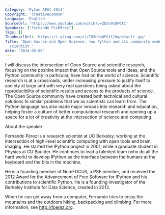 ```yaml
---
Category: 'PyCon APAC 2014'
Copyright: 'creativeCommon'
Language: 'English'
SourceUrl: 'https://www.youtube.com/watch?v=ZD5n9s8PGtI'
Speakers: ["Fernando P\xE9rez"]
Tags: []
ThumbnailUrl: 'https://i.ytimg.com/vi/ZD5n9s8PGtI/hqdefault.jpg'
Title: 'Open Source and Open Science: how Python and its community made me a better
  scientist '
date: '2014-08-08'
---
```

I will discuss the intersection of Open Source and scientific research, focusing on the positive impact that Open Source tools and ideas, and the Python community in particular, have had on the world of science. Scientific research is at a crossroads, under increasing pressure to justify itself to society at large and with very real questions being asked about the reproducibility of scientific results and access to the products of science. The Open Source community have created both technical and cultural solutions to similar problems that we as scientists can learn from. The Python language has also made major inroads into research and education, helping foster a culture of better computational research and opening up a space for a lot of creativity at the intersection of science and computing.


About the speaker

Fernando Pérez is a research scientist at UC Berkeley, working at the intersection of high-level scientific computing with open tools and brain imaging. He started the IPython project in 2001, while a graduate student in Physics at CU Boulder. He continues to lead a talented team (who do all the hard work) to develop IPython as the interface between the humans at the keyboard and the bits in the machine.

He is a founding member of NumFOCUS, a PSF member, and received the 2012 Award for the Advancement of Free Software for IPython and his contributions to scientific Python. He is a founding investigator of the Berkeley Institute for Data Science, created in 2013.

When he can get away from a computer, Fernando tries to enjoy the mountains and the outdoors hiking, backpacking and climbing. For more information, see <http://fperez.org>.
